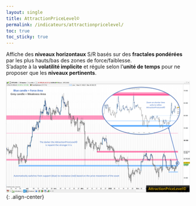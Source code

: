 ```yaml
---
layout: single
title: AttractionPriceLevel©
permalink: /indicateurs/attractionpricelevel/
toc: true
toc_sticky: true
---
```


Affiche des **niveaux horizontaux** S/R basés sur des **fractales pondérées** par les plus hauts/bas des zones de force/faiblesse.  
S’adapte à la **volatilité implicite** et régule selon l’**unité de temps** pour ne proposer que les **niveaux pertinents**.

![AttractionPriceLevel](/assets/images/AttractionPriceLevel.PNG){: .align-center}


